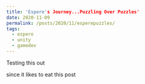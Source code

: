```yaml
---
title: 'Espere's Journey...Puzzling Over Puzzles'
date: 2020-11-09
permalink: /posts/2020/11/esperepuzzles/
tags:
  - espere
  - unity
  - gamedev
---
```


Testing this out

since it likes to eat this post